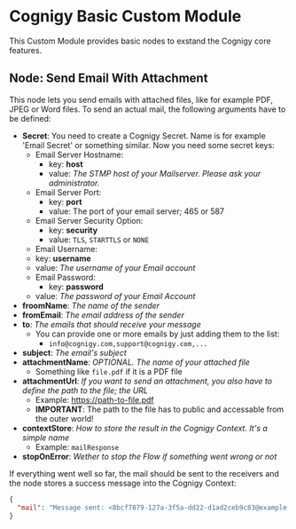 # Cognigy Basic Custom Module

This Custom Module provides basic nodes to exstand the Cognigy core features.

## Node: Send Email With Attachment

This node lets you send emails with attached files, like for example PDF, JPEG or Word files. To send an actual mail, the following arguments have to be defined:

- **Secret**:
You need to create a Cognigy Secret. Name is for example 'Email Secret' or something similar. Now you need some secret keys:
    - Email Server Hostname:
        - key: **host**
        - value: *The STMP host of your Mailserver. Please ask your administrator.*
    - Email Server Port:
        - key: **port**
        - value: The port of your email server; 465 or 587
    - Email Server Security Option:
        - key: **security**
        - value: `TLS`, `STARTTLS` or `NONE`
    - Email Username:
     - key: **username**
     - value: *The username of your Email account*
    - Email Password:
        - key: **password**
     - value: *The password of your Email Account*
- **froomName**: *The name of the sender*
- **fromEmail**: *The email address of the sender*
- **to**: *The emails that should receive your message*
    - You can provide one or more emails by just adding them to the list:
        - `info@cognigy.com,support@cognigy.com,...`
- **subject**: *The email's subject*
- **attachmentName**: *OPTIONAL. The name of your attached file*
    - Something like `file.pdf` if it is a PDF file
- **attachmentUrl**: *If you want to send an attachment, you also have to define the path to the file; the URL*
    - Example: https://path-to-file.pdf
    - **IMPORTANT**: The path to the file has to public and accessable from the outer world!
- **contextStore**: *How to store the result in the Cognigy Context. It's a simple name*
    - Example: `mailResponse`
- **stopOnError**: *Wether to stop the Flow if something went wrong or not*

If everything went well so far, the mail should be sent to the receivers and the node stores a success message into the Cognigy Context:
```json
{
  "mail": "Message sent: <8bcf7879-127a-3f5a-dd22-d1ad2ceb9c83@example.com>"
}
```